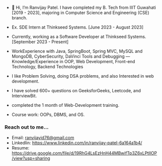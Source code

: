 - 👋 Hi, I’m Ranvijay Patel. I have completed my B. Tech from IIIT Guwahati [2019 - 2023], majoring in Computer Science and Engineering (CSE) branch.

- Ex. SDE Intern at Thinkseed Systems. [June 2023 - August 2023]
  
- Currently, working as a Software Developer at Thinkseed Systems. [September 2023 - Present]
- WorkExperience with Java, SpringBoot, Spring MVC, MySQL and MongoDB, CyberSecurity, DaVinci Tools and Debugging —  Knowledge/Experience in OOP, Web Development, Front-end Technology, Backend Technologies
- I like Problem Solving, doing DSA problems, and also Interested in web development.
- I have solved 600+ questions on GeeksforGeeks, Leetcode, and InterviewBit.
- completed the 1 month of Web-Development training.
- Course work: OOPs, DBMS, and OS.
<!-- - Technical Skill: Data Structure and Algorithms, C Programming, C++ Programming, Java(Basic), HTML, CSS, JavaScript, MySQL, Node.js, MongoDB.
- And Now I am focusing to learn React.JS -->

### Reach out to me... 
- Email: ranvijayid76@gmail.com
- Linkedlin: https://www.linkedin.com/in/ranvijay-patel-6a164a1b4/
- Resume: https://drive.google.com/file/d/19RhG4LsEzHnH44MBwifTp3Z6xLPtIlOP/view?usp=sharing
<!---
ranvijay12345/ranvijay12345 is a ✨ special ✨ repository because its `README.md` (this file) appears on your GitHub profile.
You can click the Preview link to take a look at your changes.
--->
